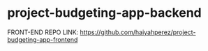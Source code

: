 # project-budgeting-app-backend

FRONT-END REPO LINK: https://github.com/haiyahperez/project-budgeting-app-frontend
